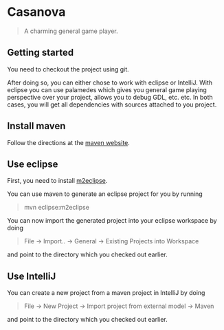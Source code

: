 Casanova
========

> A charming general game player.


Getting started
---------------

You need to checkout the project using git.

After doing so, you can either chose to work with eclipse or IntelliJ. With eclipse you can use palamedes which gives
you general game playing perspective over your project, allows you to debug GDL, etc. etc. In both cases, you will get
all dependencies with sources attached to you project.

## Install maven

Follow the directions at the [maven website](http://maven.apache.org).

## Use eclipse

First, you need to install [m2eclipse](http://m2eclipse.sonatype.org).

You can use maven to generate an eclipse project for you by running

> mvn eclipse:m2eclipse

You can now import the generated project into your eclipse workspace by doing

> File -> Import.. -> General -> Existing Projects into Workspace

and point to the directory which you checked out earlier.

## Use IntelliJ

You can create a new project from a maven project in IntelliJ by doing

> File -> New Project -> Import project from external model -> Maven

and point to the directory which you checked out earlier.
